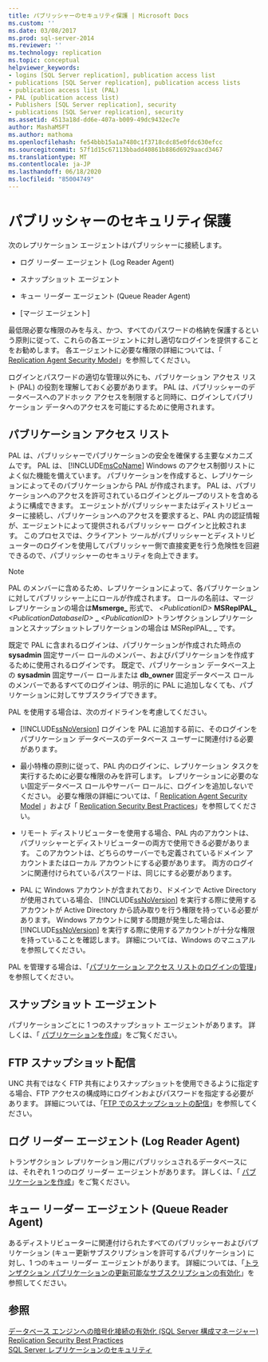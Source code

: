 ```yaml
---
title: パブリッシャーのセキュリティ保護 | Microsoft Docs
ms.custom: ''
ms.date: 03/08/2017
ms.prod: sql-server-2014
ms.reviewer: ''
ms.technology: replication
ms.topic: conceptual
helpviewer_keywords:
- logins [SQL Server replication], publication access list
- publications [SQL Server replication], publication access lists
- publication access list (PAL)
- PAL (publication access list)
- Publishers [SQL Server replication], security
- publications [SQL Server replication], security
ms.assetid: 4513a18d-dd6e-407a-b009-49dc9432ec7e
author: MashaMSFT
ms.author: mathoma
ms.openlocfilehash: fe54bbb15a1a7480c1f3718cdc85e0fdc630efcc
ms.sourcegitcommit: 57f1d15c67113bbadd40861b886d6929aacd3467
ms.translationtype: MT
ms.contentlocale: ja-JP
ms.lasthandoff: 06/18/2020
ms.locfileid: "85004749"
---
```

# <a name="secure-the-publisher"></a>パブリッシャーのセキュリティ保護
  次のレプリケーション エージェントはパブリッシャーに接続します。  
  
-   ログ リーダー エージェント (Log Reader Agent)  
  
-   スナップショット エージェント  
  
-   キュー リーダー エージェント (Queue Reader Agent)  
  
-   [マージ エージェント]  
  
 最低限必要な権限のみを与え、かつ、すべてのパスワードの格納を保護するという原則に従って、これらの各エージェントに対し適切なログインを提供することをお勧めします。 各エージェントに必要な権限の詳細については、「 [Replication Agent Security Model](replication-agent-security-model.md)」を参照してください。  
  
 ログインとパスワードの適切な管理以外にも、パブリケーション アクセス リスト (PAL) の役割を理解しておく必要があります。 PAL は、パブリッシャーのデータベースへのアドホック アクセスを制限すると同時に、ログインしてパブリケーション データへのアクセスを可能にするために使用されます。  
  
## <a name="publication-access-list"></a>パブリケーション アクセス リスト  
 PAL は、パブリッシャーでパブリケーションの安全を確保する主要なメカニズムです。 PAL は、 [!INCLUDE[msCoName](../../../includes/msconame-md.md)] Windows のアクセス制御リストによく似た機能を備えています。 パブリケーションを作成すると、レプリケーションによってそのパブリケーションから PAL が作成されます。 PAL は、パブリケーションへのアクセスを許可されているログインとグループのリストを含めるように構成できます。 エージェントがパブリッシャーまたはディストリビューターに接続し、パブリケーションへのアクセスを要求すると、PAL 内の認証情報が、エージェントによって提供されるパブリッシャー ログインと比較されます。 このプロセスでは、クライアント ツールがパブリッシャーとディストリビューターのログインを使用してパブリッシャー側で直接変更を行う危険性を回避できるので、パブリッシャーのセキュリティを向上できます。  
  
> [!NOTE]  
>  PAL のメンバーに含めるため、レプリケーションによって、各パブリケーションに対してパブリッシャー上にロールが作成されます。 ロールの名前は、マージレプリケーションの場合は**Msmerge_** 形式で、 _\<PublicationID>_ **MSReplPAL_** _\<PublicationDatabaseID>_ **_** _\<PublicationID>_ トランザクションレプリケーションとスナップショットレプリケーションの場合は MSReplPAL_ _ です。  
  
 既定で PAL に含まれるログインは、パブリケーションが作成された時点の **sysadmin** 固定サーバー ロールのメンバー、およびパブリケーションを作成するために使用されるログインです。 既定で、パブリケーション データベース上の **sysadmin** 固定サーバー ロールまたは **db_owner** 固定データベース ロールのメンバーであるすべてのログインは、明示的に PAL に追加しなくても、パブリケーションに対してサブスクライブできます。  
  
 PAL を使用する場合は、次のガイドラインを考慮してください。  
  
-   [!INCLUDE[ssNoVersion](../../../includes/ssnoversion-md.md)] ログインを PAL に追加する前に、そのログインをパブリケーション データベースのデータベース ユーザーに関連付ける必要があります。  
  
-   最小特権の原則に従って、PAL 内のログインに、レプリケーション タスクを実行するために必要な権限のみを許可します。 レプリケーションに必要のない固定データベース ロールやサーバー ロールに、ログインを追加しないでください。 必要な権限の詳細については、「 [Replication Agent Security Model](replication-agent-security-model.md) 」および「 [Replication Security Best Practices](replication-security-best-practices.md)」を参照してください。  
  
-   リモート ディストリビューターを使用する場合、PAL 内のアカウントは、パブリッシャーとディストリビューターの両方で使用できる必要があります。 このアカウントは、どちらのサーバーでも定義されているドメイン アカウントまたはローカル アカウントにする必要があります。 両方のログインに関連付けられているパスワードは、同じにする必要があります。  
  
-   PAL に Windows アカウントが含まれており、ドメインで Active Directory が使用されている場合、 [!INCLUDE[ssNoVersion](../../../includes/ssnoversion-md.md)] を実行する際に使用するアカウントが Active Directory から読み取りを行う権限を持っている必要があります。 Windows アカウントに関する問題が発生した場合は、 [!INCLUDE[ssNoVersion](../../../includes/ssnoversion-md.md)] を実行する際に使用するアカウントが十分な権限を持っていることを確認します。 詳細については、Windows のマニュアルを参照してください。  
  
 PAL を管理する場合は、「[パブリケーション アクセス リストのログインの管理](manage-logins-in-the-publication-access-list.md)」を参照してください。  
  
## <a name="snapshot-agent"></a>スナップショット エージェント  
 パブリケーションごとに 1 つのスナップショット エージェントがあります。 詳しくは、「 [パブリケーションを作成](../publish/create-a-publication.md)」をご覧ください。  
  
## <a name="ftp-snapshot-delivery"></a>FTP スナップショット配信  
 UNC 共有ではなく FTP 共有によりスナップショットを使用できるように指定する場合、FTP アクセスの構成時にログインおよびパスワードを指定する必要があります。 詳細については、「[FTP でのスナップショットの配信](../publish/deliver-a-snapshot-through-ftp.md)」を参照してください。  
  
## <a name="log-reader-agent"></a>ログ リーダー エージェント (Log Reader Agent)  
 トランザクション レプリケーション用にパブリッシュされるデータベースには、それぞれ 1 つのログ リーダー エージェントがあります。 詳しくは、「 [パブリケーションを作成](../publish/create-a-publication.md)」をご覧ください。  
  
## <a name="queue-reader-agent"></a>キュー リーダー エージェント (Queue Reader Agent)  
 あるディストリビューターに関連付けられたすべてのパブリッシャーおよびパブリケーション (キュー更新サブスクリプションを許可するパブリケーション) に対し、1 つのキュー リーダー エージェントがあります。 詳細については、「[トランザクション パブリケーションの更新可能なサブスクリプションの有効化](../publish/enable-updating-subscriptions-for-transactional-publications.md)」を参照してください。  
  
## <a name="see-also"></a>参照  
 [データベース エンジンへの暗号化接続の有効化 &#40;SQL Server 構成マネージャー&#41;](../../../database-engine/configure-windows/enable-encrypted-connections-to-the-database-engine.md)   
 [Replication Security Best Practices](replication-security-best-practices.md)   
 [SQL Server レプリケーションのセキュリティ](view-and-modify-replication-security-settings.md)  
  
  
